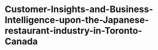 # Customer-Insights-and-Business-Intelligence-upon-the-Japanese-restaurant-industry-in-Toronto-Canada